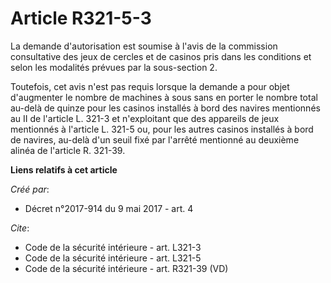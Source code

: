 # Article R321-5-3

La demande d'autorisation est soumise à l'avis de la commission consultative des jeux de cercles et de casinos pris dans les
conditions et selon les modalités prévues par la sous-section 2.

Toutefois, cet avis n'est pas requis lorsque la demande a pour objet d'augmenter le nombre de machines à sous sans en porter
le nombre total au-delà de quinze pour les casinos installés à bord des navires mentionnés au II de l'article L. 321-3 et
n'exploitant que des appareils de jeux mentionnés à l'article L. 321-5 ou, pour les autres casinos installés à bord de
navires, au-delà d'un seuil fixé par l'arrêté mentionné au deuxième alinéa de l'article R. 321-39.

**Liens relatifs à cet article**

_Créé par_:

  - Décret n°2017-914 du 9 mai 2017 - art. 4

_Cite_:

  - Code de la sécurité intérieure - art. L321-3
  - Code de la sécurité intérieure - art. L321-5
  - Code de la sécurité intérieure - art. R321-39 (VD)
